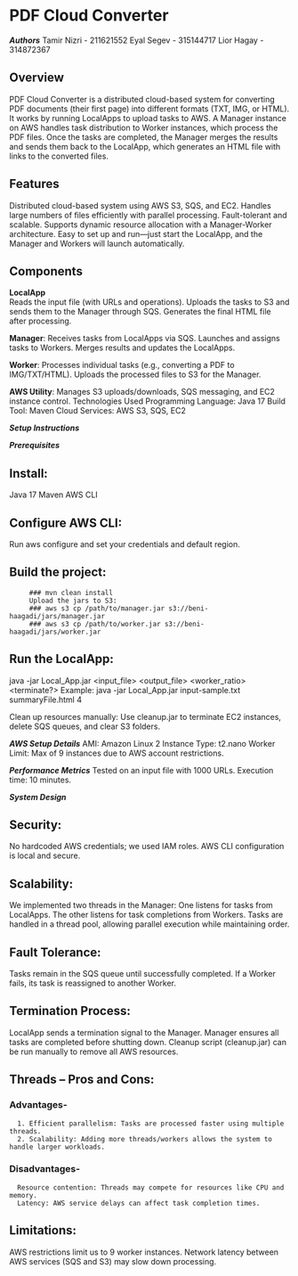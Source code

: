 # **PDF Cloud Converter**

***Authors***
Tamir Nizri - 211621552
Eyal Segev - 315144717
Lior Hagay - 314872367

## **Overview**  
PDF Cloud Converter is a distributed cloud-based system for converting PDF documents (their first page) into different formats (TXT, IMG, or HTML). It works by running LocalApps to upload tasks to AWS. A Manager instance on AWS handles task distribution to Worker instances, which process the PDF files. Once the tasks are completed, the Manager merges the results and sends them back to the LocalApp, which generates an HTML file with links to the converted files.

## **Features**  
Distributed cloud-based system using AWS S3, SQS, and EC2.
Handles large numbers of files efficiently with parallel processing.
Fault-tolerant and scalable.
Supports dynamic resource allocation with a Manager-Worker architecture.
Easy to set up and run—just start the LocalApp, and the Manager and Workers will launch automatically.

## **Components**  

**LocalApp**  
   Reads the input file (with URLs and operations).
   Uploads the tasks to S3 and sends them to the Manager through SQS.
   Generates the final HTML file after processing.

**Manager**:
   Receives tasks from LocalApps via SQS.
   Launches and assigns tasks to Workers.
   Merges results and updates the LocalApps.

**Worker**:
   Processes individual tasks (e.g., converting a PDF to IMG/TXT/HTML).
   Uploads the processed files to S3 for the Manager.

**AWS Utility**:
   Manages S3 uploads/downloads, SQS messaging, and EC2 instance control.
   Technologies Used
   Programming Language: Java 17
   Build Tool: Maven
   Cloud Services: AWS S3, SQS, EC2
   

***Setup Instructions***

***Prerequisites***
## Install:
   Java 17
   Maven
   AWS CLI

## Configure AWS CLI:
   Run aws configure and set your credentials and default region.
   
   ## Build the project:
         ### mvn clean install
         Upload the jars to S3:
         ### aws s3 cp /path/to/manager.jar s3://beni-haagadi/jars/manager.jar
         ### aws s3 cp /path/to/worker.jar s3://beni-haagadi/jars/worker.jar
   
## Run the LocalApp:

java -jar Local_App.jar <input_file> <output_file> <worker_ratio> <terminate?>
Example: java -jar Local_App.jar input-sample.txt summaryFile.html 4

Clean up resources manually:
   Use cleanup.jar to terminate EC2 instances, delete SQS queues, and clear S3 folders.

***AWS Setup Details***
AMI: Amazon Linux 2
Instance Type: t2.nano
Worker Limit: Max of 9 instances due to AWS account restrictions.

***Performance Metrics***
Tested on an input file with 1000 URLs.
Execution time: 10 minutes.

***System Design***

## Security:
   No hardcoded AWS credentials; we used IAM roles.
   AWS CLI configuration is local and secure.
## Scalability:
   We implemented two threads in the Manager:
   One listens for tasks from LocalApps.
   The other listens for task completions from Workers.
   Tasks are handled in a thread pool, allowing parallel execution while maintaining order.
## Fault Tolerance:
   Tasks remain in the SQS queue until successfully completed.
   If a Worker fails, its task is reassigned to another Worker.
## Termination Process:
   LocalApp sends a termination signal to the Manager.
   Manager ensures all tasks are completed before shutting down.
   Cleanup script (cleanup.jar) can be run manually to remove all AWS resources.
## Threads – Pros and Cons:
   ### Advantages-
      1. Efficient parallelism: Tasks are processed faster using multiple threads.
      2. Scalability: Adding more threads/workers allows the system to handle larger workloads.
   ### Disadvantages- 
      Resource contention: Threads may compete for resources like CPU and memory.
      Latency: AWS service delays can affect task completion times.
## Limitations:
   AWS restrictions limit us to 9 worker instances.
   Network latency between AWS services (SQS and S3) may slow down processing.

